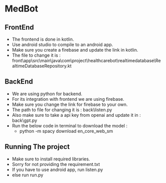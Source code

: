 # MedBot

## FrontEnd

- The frontend is done in kotlin.
- Use android studio to compile to an android app.
- Make sure you create a firebase and update the link in kotlin.
- The file to change it is : front\app\src\main\java\com\project\healthcarebot\realtimedatabase\RealtimeDatabaseRepository.kt

## BackEnd

- We are using python for backend.
- For its integration with frontend we are using firebase.
- Make sure you change the link for firebase to your own.
- The path to file for changing it is : back\listen.py
- Also make sure to take a api key from openai and update it in : back\gpt.py
- Run the below code in terminal to download the model :
    - python -m spacy download en_core_web_sm

## Running The project

- Make sure to install required libraries.
- Sorry for not providing the requirement.txt
- If you have to use android app, run listen.py
- else run run.py
